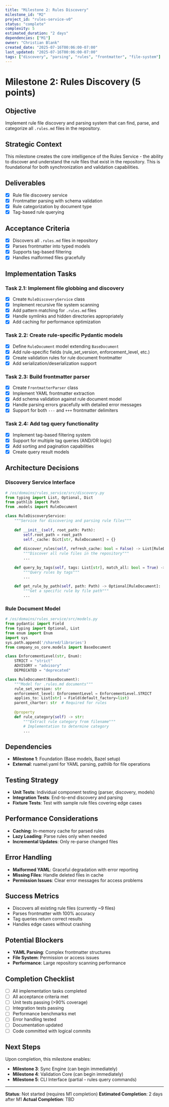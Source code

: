 ```yaml
---
title: "Milestone 2: Rules Discovery"
milestone_id: "M2"
project_id: "rules-service-v0"
status: "complete"
complexity: 5
estimated_duration: "2 days"
dependencies: ["M1"]
owner: "Christian Blank"
created_date: "2025-07-16T00:06:00-07:00"
last_updated: "2025-07-16T00:06:00-07:00"
tags: ["discovery", "parsing", "rules", "frontmatter", "file-system"]
---
```


# **Milestone 2: Rules Discovery (5 points)**

## **Objective**
Implement rule file discovery and parsing system that can find, parse, and categorize all `.rules.md` files in the repository.

## **Strategic Context**
This milestone creates the core intelligence of the Rules Service - the ability to discover and understand the rule files that exist in the repository. This is foundational for both synchronization and validation capabilities.

## **Deliverables**
- [x] Rule file discovery service
- [x] Frontmatter parsing with schema validation
- [x] Rule categorization by document type
- [x] Tag-based rule querying

## **Acceptance Criteria**
- [x] Discovers all `.rules.md` files in repository
- [x] Parses frontmatter into typed models
- [x] Supports tag-based filtering
- [x] Handles malformed files gracefully

## **Implementation Tasks**

### **Task 2.1: Implement file globbing and discovery**
- [x] Create `RuleDiscoveryService` class
- [x] Implement recursive file system scanning
- [x] Add pattern matching for `.rules.md` files
- [x] Handle symlinks and hidden directories appropriately
- [x] Add caching for performance optimization

### **Task 2.2: Create rule-specific Pydantic models**
- [x] Define `RuleDocument` model extending `BaseDocument`
- [x] Add rule-specific fields (rule_set_version, enforcement_level, etc.)
- [x] Create validation rules for rule document frontmatter
- [x] Add serialization/deserialization support

### **Task 2.3: Build frontmatter parser**
- [x] Create `FrontmatterParser` class
- [x] Implement YAML frontmatter extraction
- [x] Add schema validation against rule document model
- [x] Handle parsing errors gracefully with detailed error messages
- [x] Support for both `---` and `+++` frontmatter delimiters

### **Task 2.4: Add tag query functionality**
- [x] Implement tag-based filtering system
- [x] Support for multiple tag queries (AND/OR logic)
- [x] Add sorting and pagination capabilities
- [x] Create query result models

## **Architecture Decisions**

### **Discovery Service Interface**
```python
# /os/domains/rules_service/src/discovery.py
from typing import List, Optional, Dict
from pathlib import Path
from .models import RuleDocument

class RuleDiscoveryService:
    """Service for discovering and parsing rule files"""
    
    def __init__(self, root_path: Path):
        self.root_path = root_path
        self._cache: Dict[str, RuleDocument] = {}
    
    def discover_rules(self, refresh_cache: bool = False) -> List[RuleDocument]:
        """Discover all rule files in the repository"""
        ...
    
    def query_by_tags(self, tags: List[str], match_all: bool = True) -> List[RuleDocument]:
        """Query rules by tags"""
        ...
    
    def get_rule_by_path(self, path: Path) -> Optional[RuleDocument]:
        """Get a specific rule by file path"""
        ...
```

### **Rule Document Model**
```python
# /os/domains/rules_service/src/models.py
from pydantic import Field
from typing import Optional, List
from enum import Enum
import sys
sys.path.append('/shared/libraries')
from company_os_core.models import BaseDocument

class EnforcementLevel(str, Enum):
    STRICT = "strict"
    ADVISORY = "advisory"
    DEPRECATED = "deprecated"

class RuleDocument(BaseDocument):
    """Model for .rules.md documents"""
    rule_set_version: str
    enforcement_level: EnforcementLevel = EnforcementLevel.STRICT
    applies_to: List[str] = Field(default_factory=list)
    parent_charter: str  # Required for rules
    
    @property
    def rule_category(self) -> str:
        """Extract rule category from filename"""
        # Implementation to determine category
        ...
```

## **Dependencies**
- **Milestone 1**: Foundation (Base models, Bazel setup)
- **External**: ruamel.yaml for YAML parsing, pathlib for file operations

## **Testing Strategy**
- **Unit Tests**: Individual component testing (parser, discovery, models)
- **Integration Tests**: End-to-end discovery and parsing
- **Fixture Tests**: Test with sample rule files covering edge cases

## **Performance Considerations**
- **Caching**: In-memory cache for parsed rules
- **Lazy Loading**: Parse rules only when needed
- **Incremental Updates**: Only re-parse changed files

## **Error Handling**
- **Malformed YAML**: Graceful degradation with error reporting
- **Missing Files**: Handle deleted files in cache
- **Permission Issues**: Clear error messages for access problems

## **Success Metrics**
- Discovers all existing rule files (currently ~9 files)
- Parses frontmatter with 100% accuracy
- Tag queries return correct results
- Handles edge cases without crashing

## **Potential Blockers**
- **YAML Parsing**: Complex frontmatter structures
- **File System**: Permission or access issues
- **Performance**: Large repository scanning performance

## **Completion Checklist**
- [ ] All implementation tasks completed
- [ ] All acceptance criteria met
- [ ] Unit tests passing (>90% coverage)
- [ ] Integration tests passing
- [ ] Performance benchmarks met
- [ ] Error handling tested
- [ ] Documentation updated
- [ ] Code committed with logical commits

## **Next Steps**
Upon completion, this milestone enables:
- **Milestone 3**: Sync Engine (can begin immediately)
- **Milestone 4**: Validation Core (can begin immediately)
- **Milestone 5**: CLI Interface (partial - rules query commands)

---

**Status**: Not started (requires M1 completion)
**Estimated Completion**: 2 days after M1
**Actual Completion**: TBD
